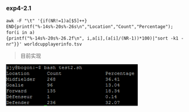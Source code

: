 ### exp4-2.1
	awk -F "\t" '{if(NR!=1)a[$5]++}
	END{printf("%-14s%-20s%-26s\n","Location","Count","Percentage");
	for(i in a)
	{printf("%-14s%-20s%-26.2f\n", i,a[i],(a[i]/(NR-1))*100)|"sort -k1 -nr"}}' worldcupplayerinfo.tsv

> 目前实现 

 ![](images/4.png)
